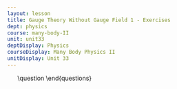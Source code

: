 ```yaml
---
layout: lesson
title: Gauge Theory Without Gauge Field 1 - Exercises
dept: physics
course: many-body-II
unit: unit33
deptDisplay: Physics
courseDisplay: Many Body Physics II
unitDisplay: Unit 33
---
```

<ol>
\question
\end{questions}

